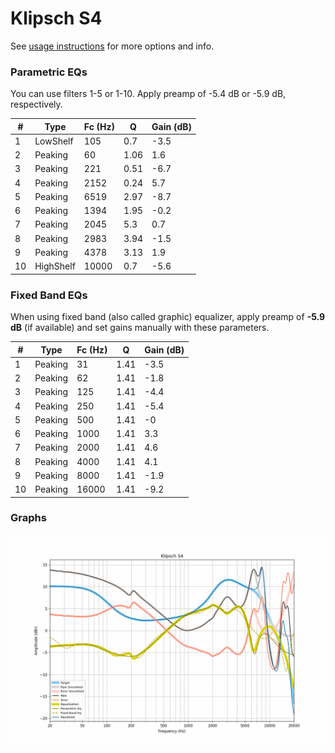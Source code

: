 # Klipsch S4
See [usage instructions](https://github.com/jaakkopasanen/AutoEq#usage) for more options and info.

### Parametric EQs
You can use filters 1-5 or 1-10. Apply preamp of -5.4 dB or -5.9 dB, respectively.

|   # | Type      |   Fc (Hz) |    Q |   Gain (dB) |
|-----|-----------|-----------|------|-------------|
|   1 | LowShelf  |       105 | 0.7  |        -3.5 |
|   2 | Peaking   |        60 | 1.06 |         1.6 |
|   3 | Peaking   |       221 | 0.51 |        -6.7 |
|   4 | Peaking   |      2152 | 0.24 |         5.7 |
|   5 | Peaking   |      6519 | 2.97 |        -8.7 |
|   6 | Peaking   |      1394 | 1.95 |        -0.2 |
|   7 | Peaking   |      2045 | 5.3  |         0.7 |
|   8 | Peaking   |      2983 | 3.94 |        -1.5 |
|   9 | Peaking   |      4378 | 3.13 |         1.9 |
|  10 | HighShelf |     10000 | 0.7  |        -5.6 |

### Fixed Band EQs
When using fixed band (also called graphic) equalizer, apply preamp of **-5.9 dB** (if available) and set gains manually with these parameters.

|   # | Type    |   Fc (Hz) |    Q |   Gain (dB) |
|-----|---------|-----------|------|-------------|
|   1 | Peaking |        31 | 1.41 |        -3.5 |
|   2 | Peaking |        62 | 1.41 |        -1.8 |
|   3 | Peaking |       125 | 1.41 |        -4.4 |
|   4 | Peaking |       250 | 1.41 |        -5.4 |
|   5 | Peaking |       500 | 1.41 |        -0   |
|   6 | Peaking |      1000 | 1.41 |         3.3 |
|   7 | Peaking |      2000 | 1.41 |         4.6 |
|   8 | Peaking |      4000 | 1.41 |         4.1 |
|   9 | Peaking |      8000 | 1.41 |        -1.9 |
|  10 | Peaking |     16000 | 1.41 |        -9.2 |

### Graphs
![](./Klipsch%20S4.png)
